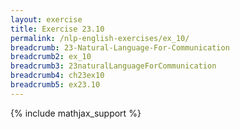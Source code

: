 ```yaml
---
layout: exercise
title: Exercise 23.10
permalink: /nlp-english-exercises/ex_10/
breadcrumb: 23-Natural-Language-For-Communication
breadcrumb2: ex_10
breadcrumb3: 23naturalLanguageForCommunication
breadcrumb4: ch23ex10
breadcrumb5: ex23.10
---
```


{% include mathjax_support %}

